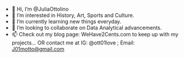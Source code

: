 - 👋 Hi, I’m @JuliaOttolino
- 👀 I’m interested in History, Art, Sports and Culture.
- 🌱 I’m currently learning new things everyday.
- 💞️ I’m looking to collaborate on Data Analytical advancements.
- 📫 Check out my blog page: WeHave2Cents.com to keep up with my projects... OR contact me at IG: @ott01love ; Email: J01motto@gmail.com

<!---
JuliaOttolino/JuliaOttolino is a ✨ special ✨ repository because its `README.md` (this file) appears on your GitHub profile.
You can click the Preview link to take a look at your changes.
--->
